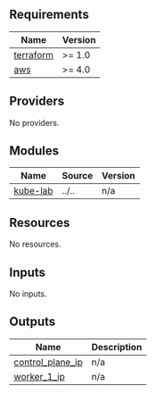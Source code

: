 <!-- BEGIN_TF_DOCS -->
## Requirements

| Name | Version |
|------|---------|
| <a name="requirement_terraform"></a> [terraform](#requirement\_terraform) | >= 1.0 |
| <a name="requirement_aws"></a> [aws](#requirement\_aws) | >= 4.0 |

## Providers

No providers.

## Modules

| Name | Source | Version |
|------|--------|---------|
| <a name="module_kube-lab"></a> [kube-lab](#module\_kube-lab) | ../.. | n/a |

## Resources

No resources.

## Inputs

No inputs.

## Outputs

| Name | Description |
|------|-------------|
| <a name="output_control_plane_ip"></a> [control\_plane\_ip](#output\_control\_plane\_ip) | n/a |
| <a name="output_worker_1_ip"></a> [worker\_1\_ip](#output\_worker\_1\_ip) | n/a |
<!-- END_TF_DOCS -->